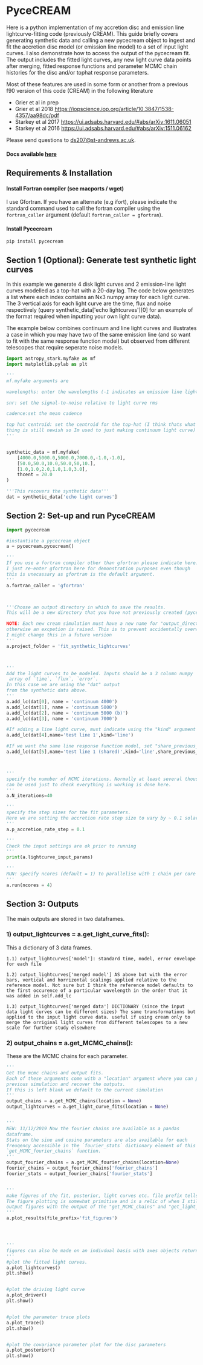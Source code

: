 # PyceCREAM

Here is a python implementation of my accretion disc and emission line lightcurve-fitting code (previously CREAM). This guide briefly covers generating synthetic data and calling a new pycecream object to ingest and fit the accretion disc model (or emission line model) to a set of input light curves. I also demonstrate how to access the output of the pycecream fit. The output includes the fitted light curves, any new light curve data points after merging, fitted response functions and parameter MCMC chain histories for the disc and/or tophat response parameters.

Most of these features are used in some form or another from a previous f90 version of this code (CREAM) in the following literature

* Grier et al in prep
* Grier et al 2018    https://iopscience.iop.org/article/10.3847/1538-4357/aa98dc/pdf
* Starkey et al 2017  https://ui.adsabs.harvard.edu/#abs/arXiv:1611.06051
* Starkey et al 2016  https://ui.adsabs.harvard.edu/#abs/arXiv:1511.06162

Please send questions to ds207@st-andrews.ac.uk.

#### Docs available [here](https://dstarkey23.github.io/pycecream/)


## Requirements & Installation

#### Install Fortran compiler (see macports / wget)
I use Gfortran. If you have an alternate (e.g ifort), 
please indicate the standard command used to call 
the fortran compiler using the ```fortran_caller``` argument 
(default ```fortran_caller = gfortran```).

#### Install Pycecream
```
pip install pycecream
```


##  Section 1 (Optional): Generate test synthetic light curves

In this example we generate 4 disk light curves and 2 emission-line light curves modelled as a top-hat with a 20-day lag. The code below generates a list where each index contains an Nx3 numpy array for each light curve. The 3 vertical axis for each light curve are the time, flux and noise respectively (query synthetic_data['echo lightcurves'][0] for an example of the format required when inputting your own light curve data).

The example below combines continuum and line light curves and illustrates a case in which you may have two of the same emission line (and so want to fit with the same response function model) but observed from different telescopes that require seperate noise models.


```python
import astropy_stark.myfake as mf
import matplotlib.pylab as plt

'''
mf.myfake arguments are

wavelengths: enter the wavelengths (-1 indicates an emission line light curve modelled with a top-hat response),

snr: set the signal-to-noise relative to light curve rms

cadence:set the mean cadence

top hat centroid: set the centroid for the top-hat (I think thats what this does but the line lag 
thing is still newish so Im used to just making continuum light curve)
'''


synthetic_data = mf.myfake(
    [4000.0,5000.0,5000.0,7000.0,-1.0,-1.0],
    [50.0,50.0,10.0,50.0,50,10.],
    [1.0,1.0,2.0,1.0,1.0,3.0],
    thcent = 20.0
)

'''This recovers the synthetic data'''
dat = synthetic_data['echo light curves']
```

##  Section 2: Set-up and run PyceCREAM




```python
import pycecream

#instantiate a pycecream object
a = pycecream.pycecream()

'''
If you use a fortran compiler other than gfortran please indicate here.
I just re-enter gfortran here for demonstration purposes even though 
this is unecassary as gfortran is the default argument.
'''
a.fortran_caller = 'gfortran'



'''Choose an output directory in which to save the results. 
This will be a new directory that you have not previously created (pycecream will make it automatically).

NOTE: Each new cream simulation must have a new name for "output_directory argument below 
otherwise an excpetion is raised. This is to prevent accidentally overwriting previous simulations. 
I might change this in a future version 
'''
a.project_folder = 'fit_synthetic_lightcurves'



'''
Add the light curves to be modeled. Inputs should be a 3 column numpy
 array of `time`, `flux`, `error`. 
In this case we are using the "dat" output 
from the synthetic data above.
'''
a.add_lc(dat[0], name = 'continuum 4000')
a.add_lc(dat[1], name = 'continuum 5000')
a.add_lc(dat[2], name = 'continuum 5000 (b)')
a.add_lc(dat[3], name = 'continuum 7000')

#If adding a line light curve, must indicate using the "kind" argument
a.add_lc(dat[4],name='test line 1',kind='line')

#If we want the same line response function model, set "share_previous_lag"=True
a.add_lc(dat[5],name='test line 1 (shared)',kind='line',share_previous_lag=True)



'''
specify the numnber of MCMC iterations. Normally at least several thousand are necessary but shorter numbers 
can be used just to check everything is working is done here.
'''
a.N_iterations=40

'''
specify the step sizes for the fit parameters. 
Here we are setting the accretion rate step size to vary by ~ 0.1 solar masses per year.
'''
a.p_accretion_rate_step = 0.1

'''
Check the input settings are ok prior to running
'''
print(a.lightcurve_input_params)

'''
RUN! specify ncores (default = 1) to parallelise with 1 chain per core
'''
a.run(ncores = 4)
```

## Section 3: Outputs

The main outputs are stored in two dataframes.

### 1) output_lightcurves = a.get_light_curve_fits():
This a dictionary of 3 data frames.

    1.1) output_lightcurves['model']: standard time, model, error envelope for each file

    1.2) output_lightcurves['merged model'] AS above but with the error bars, vertical and horrizontal scalings applied relative to the reference model. Not sure but I think the reference model defaults to the first occurence of a particular wavelength in the order that it was added in self.add_lc

    1.3) output_lightcurves['merged data'] DICTIONARY (since the input data light curves can be different sizes) The same transformations but applied to the input light curve data. useful if using cream only to merge the orriginal light curves from different telescopes to a new scale for further study elsewhere

### 2) output_chains = a.get_MCMC_chains(): 
These are the MCMC chains for each parameter.



```python
'''
Get the mcmc chains and output fits. 
Each of these arguments come with a "location" argument where you can point to a 
previous simulation and recover the outputs. 
If this is left blank we default to the current simulation
'''
output_chains = a.get_MCMC_chains(location = None)
output_lightcurves = a.get_light_curve_fits(location = None)


'''
NEW: 11/12/2019 Now the fourier chains are available as a pandas 
dataframe.
Stats on the sine and cosine parameters are also available for each 
freuqency accessible in the `fourier_stats` dictionary element of this
`get_MCMC_fourier_chains` function.
'''
output_fourier_chains = a.get_MCMC_fourier_chains(location=None)
fourier_chains = output_fourier_chains['fourier_chains']
fourier_stats = output_fourier_chains['fourier_stats']


'''
make figures of the fit, posterior, light curves etc. file prefix tells the code where you want to save the output.
The figure plotting is somewhat primitive and is a relic of when I still used cream. You may prefer to use your own
output figures with the output of the "get_MCMC_chains" and "get_light_curve_fits" functions above.
'''
a.plot_results(file_prefix='fit_figures')




'''
figures can also be made on an indivdual basis with axes objects returned from python plotting functions
'''
#plot the fitted light curves.
a.plot_lightcurves()
plt.show()


#plot the driving light curve
a.plot_driver()
plt.show()


#plot the parameter trace plots
a.plot_trace()
plt.show()


#plot the covariance parameter plot for the disc parameters
a.plot_posterior()
plt.show()


```



